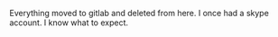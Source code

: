 Everything moved to gitlab and deleted from here. I once had a skype account. I know what to expect.
